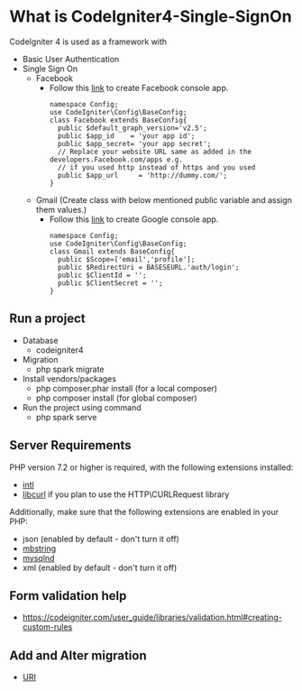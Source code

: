 # What is CodeIgniter4-Single-SignOn
CodeIgniter 4 is used as a framework with
- Basic User Authentication
- Single Sign On
  - Facebook
    - Follow this [link](https://www.cloudways.com/blog/add-facebook-login-in-php/) to create Facebook console app.
      ```
      namespace Config;
      use CodeIgniter\Config\BaseConfig;
      class Facebook extends BaseConfig{
        public $default_graph_version='v2.5';
        public $app_id    = 'your app id';
        public $app_secret= 'your app secret';
        // Replace your website URL same as added in the developers.Facebook.com/apps e.g. 
        // if you used http instead of https and you used
        public $app_url     = 'http://dummy.com/';
      }
  - Gmail (Create class with below mentioned public variable and assign them values.)
    - Follow this [link](https://www.webslesson.info/2019/09/how-to-make-login-with-google-account-using-php.html) to create Google console app.
      ```
      namespace Config;
      use CodeIgniter\Config\BaseConfig;
      class Gmail extends BaseConfig{
        public $Scope=['email','profile'];
        public $RedirectUri = BASESEURL.'auth/login';
        public $ClientId = '';
        public $ClientSecret = ''; 
      }
      ```
      
## Run a project
  - Database
    - codeigniter4 
  - Migration
    - php spark migrate
  - Install vendors/packages
    - php composer.phar install (for a local composer) 
    - php composer install (for global composer) 
  - Run the project using command
    - php spark serve
  
## Server Requirements
PHP version 7.2 or higher is required, with the following extensions installed: 

- [intl](http://php.net/manual/en/intl.requirements.php)
- [libcurl](http://php.net/manual/en/curl.requirements.php) if you plan to use the HTTP\CURLRequest library

Additionally, make sure that the following extensions are enabled in your PHP:

- json (enabled by default - don't turn it off)
- [mbstring](http://php.net/manual/en/mbstring.installation.php)
- [mysqlnd](http://php.net/manual/en/mysqlnd.install.php)
- xml (enabled by default - don't turn it off)

## Form validation help
- https://codeigniter.com/user_guide/libraries/validation.html#creating-custom-rules

## Add and Alter migration
- [URI](https://codeigniter4.github.io/userguide/dbmgmt/forge.html)
